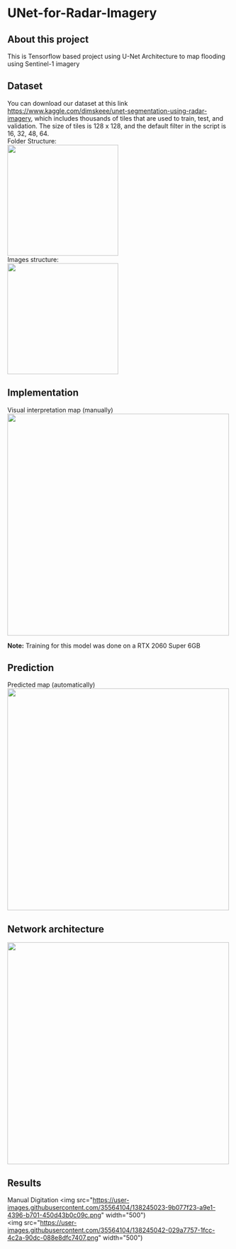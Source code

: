 # UNet-for-Radar-Imagery

## About this project
This is Tensorflow based project using U-Net Architecture to map flooding using Sentinel-1 imagery

## Dataset
You can download our dataset at this link https://www.kaggle.com/dimskeee/unet-segmentation-using-radar-imagery, which includes thousands of tiles that are used to train, test, and validation. The size of tiles is 128 x 128, and the default filter in the script is 16, 32, 48, 64. <br>
Folder Structure: <br>
<img src="https://user-images.githubusercontent.com/35564104/133217714-2584b01e-400d-4d4e-90be-a30116f84e1f.PNG" width="250"> <br>
Images structure: <br>
<img src="https://user-images.githubusercontent.com/35564104/133221680-a2bb4cad-503b-413d-be0c-db530d8a6a53.png" width="250">
## Implementation
Visual interpretation map (manually) <br>
<img src="https://user-images.githubusercontent.com/35564104/133213232-ba812ed4-73d0-4325-ad90-d653230264bb.jpeg" width="500">

**Note:** Training for this model was done on a RTX 2060 Super 6GB

## Prediction
Predicted map (automatically) <br>
<img src="https://user-images.githubusercontent.com/35564104/133213257-78cdcee6-78b9-44b5-8ce4-c971bb72f1ce.jpeg" width="500">

## Network architecture
<img src="https://user-images.githubusercontent.com/35564104/133219716-6242ce0c-ffa4-4977-bac0-54e686148fd9.png" width="500">

## Results
Manual Digitation
<img src="https://user-images.githubusercontent.com/35564104/138245023-9b077f23-a9e1-4396-b701-450d43b0c09c.png" width="500") <br>
<img src="https://user-images.githubusercontent.com/35564104/138245042-029a7757-1fcc-4c2a-90dc-088e8dfc7407.png" width="500")
